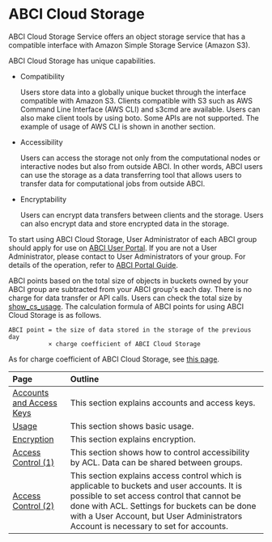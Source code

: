 # ABCI Cloud Storage

ABCI Cloud Storage Service offers an object storage service that has a compatible interface with Amazon Simple Storage Service (Amazon S3).

ABCI Cloud Storage has unique capabilities.

- Compatibility

    Users store data into a globally unique bucket through the interface compatible with Amazon S3. Clients compatible with S3 such as AWS Command Line Interface (AWS CLI) and s3cmd are available. Users can also make client tools by using boto. Some APIs are not supported. The example of usage of AWS CLI is shown in another section.
    
- Accessibility

    Users can access the storage not only from the computational nodes or interactive nodes but also from outside ABCI. In other words, ABCI users can use the storage as a data transferring tool that allows users to transfer data for computational jobs from outside ABCI.

- Encryptability

    Users can encrypt data transfers between clients and the storage. Users can also encrypt data and store encrypted data in the storage.

To start using ABCI Cloud Storage, User Administrator of each ABCI group should apply for use on [ABCI User Portal](https://portal.abci.ai/user/).
If you are not a User Administrator, please contact to User Administrators of your group.
For details of the operation, refer to [ABCI Portal Guide](https://docs.abci.ai/portal/en/).

ABCI points based on the total size of objects in buckets owned by your ABCI group are subtracted from your ABCI group's each day. There is no charge for data transfer or API calls. Users can check the total size by [show_cs_usage](getting-started.md#check-cloud-storage-usage). The calculation formula of ABCI points for using ABCI Cloud Storage is as follows.

```
ABCI point = the size of data stored in the storage of the previous day
           × charge coefficient of ABCI Cloud Storage
```

As for charge coefficient of ABCI Cloud Storage, see [this page](https://abci.ai/en/how_to_use/tariffs.html).

| Page | Outline |
|:--|:--|
| [Accounts and Access Keys](abci-cloudstorage/cs-account.md) | This section explains accounts and access keys. |
| [Usage](abci-cloudstorage/usage.md) | This section shows basic usage. |
| [Encryption](abci-cloudstorage/encryption.md) | This section explains encryption. |
| [Access Control (1)](abci-cloudstorage/acl.md) | This section shows how to control accessibility by ACL. Data can be shared between groups. |
| [Access Control (2)](abci-cloudstorage/policy.md) | This section explains access control which is applicable to buckets and user accounts. It is possible to set access control that cannot be done with ACL. Settings for buckets can be done with a User Account, but User Administrators Account is necessary to set for accounts. |
